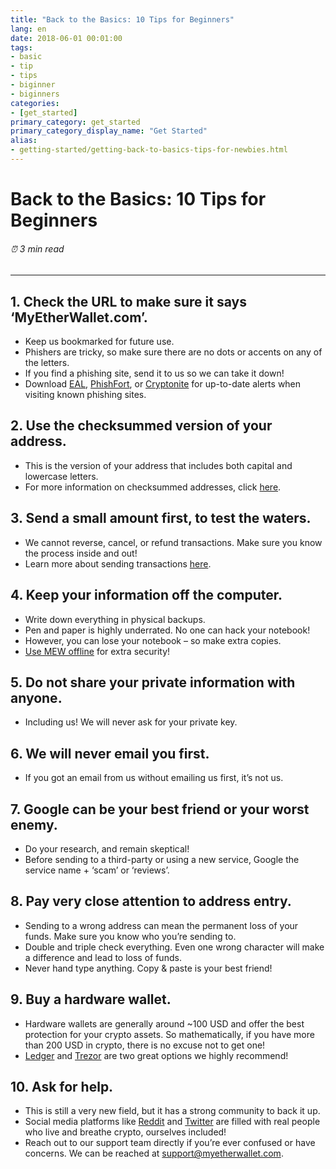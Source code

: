 ```yaml
---
title: "Back to the Basics: 10 Tips for Beginners"
lang: en
date: 2018-06-01 00:01:00
tags:
- basic
- tip
- tips
- biginner
- biginners
categories:
- [get_started]
primary_category: get_started
primary_category_display_name: "Get Started"
alias:
- getting-started/getting-back-to-basics-tips-for-newbies.html
---
```



# __Back to the Basics: 10 Tips for Beginners__
###### ⏰ 3 min read
***

## __1. Check the URL to make sure it says ‘MyEtherWallet.com’.__
* Keep us bookmarked for future use.
* Phishers are tricky, so make sure there are no dots or accents on any of the letters.
* If you find a phishing site, send it to us so we can take it down!
* Download [EAL](), [PhishFort](), or [Cryptonite]() for up-to-date alerts when visiting known phishing sites.



## __2. Use the checksummed version of your address.__
* This is the version of your address that includes both capital and lowercase letters.
* For more information on checksummed addresses, click [here]().



## __3. Send a small amount first, to test the waters.__
* We cannot reverse, cancel, or refund transactions. Make sure you know the process inside and out!
* Learn more about sending transactions [here]().



## __4. Keep your information off the computer.__
* Write down everything in physical backups.
* Pen and paper is highly underrated. No one can hack your notebook!
* However, you can lose your notebook – so make extra copies.
* [Use MEW offline]() for extra security!



## __5. Do not share your private information with anyone.__
* Including us! We will never ask for your private key.



## __6. We will never email you first.__
* If you got an email from us without emailing us first, it’s not us.



## __7. Google can be your best friend or your worst enemy.__
* Do your research, and remain skeptical!
* Before sending to a third-party or using a new service, Google the service name + ‘scam’ or ‘reviews’.



## __8. Pay very close attention to address entry.__
* Sending to a wrong address can mean the permanent loss of your funds. Make sure you know who you’re sending to.
* Double and triple check everything. Even one wrong character will make a difference and lead to loss of funds.
* Never hand type anything. Copy & paste is your best friend!



## __9. Buy a hardware wallet.__
* Hardware wallets are generally around ~100 USD and offer the best protection for your crypto assets. So mathematically, if you have more than 200 USD in crypto, there is no excuse not to get one!
* [Ledger]() and [Trezor]() are two great options we highly recommend!



## __10. Ask for help.__
* This is still a very new field, but it has a strong community to back it up.
* Social media platforms like [Reddit]() and [Twitter]() are filled with real people who live and breathe crypto, ourselves included!
* Reach out to our support team directly if you’re ever confused or have concerns. We can be reached at support@myetherwallet.com.


